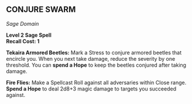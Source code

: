 ## CONJURE SWARM  
_Sage Domain_

**Level 2 Sage Spell**  
**Recall Cost: 1**  

**Tekaira Armored Beetles:** Mark a Stress to conjure armored beetles that encircle you. When you next take damage, reduce the severity by one threshold. You can **spend a Hope** to keep the beetles conjured after taking damage.  

**Fire Flies:** Make a Spellcast Roll against all adversaries within Close range. **Spend a Hope** to deal 2d8+3 magic damage to targets you succeeded against.

